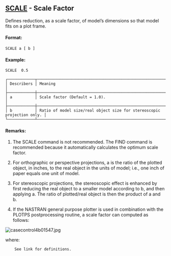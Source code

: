 ## [SCALE](https://help.hexagonmi.com/bundle/MSC_Nastran_2022.4/page/Nastran_Combined_Book/qrg/casecontrol4b/TOC.SCALE.xhtml) - Scale Factor

Defines reduction, as a scale factor, of model’s dimensions so that model fits on a plot frame.

#### Format:

```nastran
SCALE a [ b ]
```

#### Example:

```nastran
SCALE  0.5
```

```text
┌────────────┬────────────────────────────────────────────────────────────────────────┐
│ Describers │ Meaning                                                                │
├────────────┼────────────────────────────────────────────────────────────────────────┤
│ a          │ Scale factor (Default = 1.0).                                          │
├────────────┼────────────────────────────────────────────────────────────────────────┤
│ b          │ Ratio of model size/real object size for stereoscopic projection only. │
└────────────┴────────────────────────────────────────────────────────────────────────┘
```

#### Remarks:

1. The SCALE command is not recommended. The FIND command is recommended because it automatically calculates the optimum scale factor.

2. For orthographic or perspective projections, a is the ratio of the plotted object, in inches, to the real object in the units of model; i.e., one inch of paper equals one unit of model.

3. For stereoscopic projections, the stereoscopic effect is enhanced by first reducing the real object to a smaller model according to b, and then applying a. The ratio of plotted/real object is then the product of a and b.

4. If the NASTRAN general purpose plotter is used in combination with the PLOTPS postprocessing routine, a scale factor can computed as follows:

![casecontrol4b01547.jpg](https://help-be.hexagonmi.com/bundle/MSC_Nastran_2022.4/page/Nastran_Combined_Book/qrg/casecontrol4b/../../../assets/casecontrol4b01547.jpg?_LANG=enus)  

where:

        See link for definitions.
